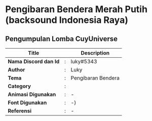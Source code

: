 # Pengibaran Bendera Merah Putih (backsound Indonesia Raya)

## Pengumpulan Lomba CuyUniverse 

| Title        |   | Description                    |   
|--------------|---|--------------------------------|
| **Nama Discord dan Id** | : | luky#5343     |
| **Author**       | : | Luky |
| **Tema**       | : | Pengibaran Bendera |
| **Category**    | : |                |
| **Animasi Digunakan** | : | - |
| **Font Digunakan** | : | -) |
| **Referensi** | : | - |
